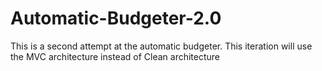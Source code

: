 # Automatic-Budgeter-2.0
This is a second attempt at the automatic budgeter. This iteration will use the MVC architecture instead of Clean architecture
